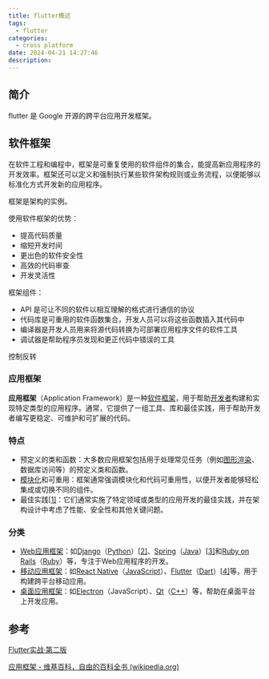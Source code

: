 ```yaml
---
title: flutter概述
tags:
  - flutter
categories:
  - cross platform
date: 2024-04-21 14:27:46
description:
---
```


## 简介

flutter 是 Google 开源的跨平台应用开发框架。

 <!-- more -->



## 软件框架

在软件工程和编程中，框架是可重复使用的软件组件的集合，能提高新应用程序的开发效率。框架还可以定义和强制执行某些软件架构规则或业务流程，以便能够以标准化方式开发新的应用程序。

框架是架构的实例。

使用软件框架的优势：

- 提高代码质量
- 缩短开发时间
- 更出色的软件安全性
- 高效的代码审查
- 开发灵活性

框架组件：

- API 是可让不同的软件以相互理解的格式进行通信的协议
- 代码库是可重用的软件函数集合，开发人员可以将这些函数插入其代码中
- 编译器是开发人员用来将源代码转换为可部署应用程序文件的软件工具
- 调试器是帮助程序员发现和更正代码中错误的工具

控制反转



### 应用框架

**应用框架**（Application Framework）是一种[软件框架](https://zh.wikipedia.org/wiki/软件框架)，用于帮助[开发者](https://zh.wikipedia.org/wiki/開發者)构建和实现特定类型的应用程序。通常，它提供了一组工具、库和最佳实践，用于帮助开发者编写更稳定、可维护和可扩展的代码。

### 特点

- 预定义的类和函数：大多数应用框架包括用于处理常见任务（例如[图形渲染](https://zh.wikipedia.org/wiki/图形渲染)、数据库访问等）的预定义类和函数。
- [模块化](https://zh.wikipedia.org/wiki/模块化)和可重用：框架通常强调模块化和代码可重用性，以便开发者能够轻松集成或切换不同的组件。
- 最佳实践[[1\]](https://zh.wikipedia.org/wiki/应用框架#cite_note-1)：它们通常实施了特定领域或类型的应用开发的最佳实践，并在架构设计中考虑了性能、安全性和其他关键问题。

### 分类

- [Web应用框架](https://zh.wikipedia.org/wiki/Web应用框架)：如[Django](https://zh.wikipedia.org/wiki/Django)（[Python](https://zh.wikipedia.org/wiki/Python)）[[2\]](https://zh.wikipedia.org/wiki/应用框架#cite_note-2)、[Spring](https://zh.wikipedia.org/wiki/Spring_Framework)（[Java](https://zh.wikipedia.org/wiki/Java)）[[3\]](https://zh.wikipedia.org/wiki/应用框架#cite_note-3)和[Ruby on Rails](https://zh.wikipedia.org/wiki/Ruby_on_Rails)（[Ruby](https://zh.wikipedia.org/wiki/Ruby)）等，专注于Web应用程序的开发。
- [移动应用框架](https://zh.wikipedia.org/w/index.php?title=移动应用框架&action=edit&redlink=1)：如[React Native](https://zh.wikipedia.org/wiki/React_Native)（[JavaScript](https://zh.wikipedia.org/wiki/JavaScript)）、[Flutter](https://zh.wikipedia.org/wiki/Flutter)（[Dart](https://zh.wikipedia.org/wiki/Dart)）[[4\]](https://zh.wikipedia.org/wiki/应用框架#cite_note-4)等，用于构建跨平台移动应用。
- [桌面应用框架](https://zh.wikipedia.org/w/index.php?title=桌面应用框架&action=edit&redlink=1)：如[Electron](https://zh.wikipedia.org/wiki/Electron)（JavaScript）、[Qt](https://zh.wikipedia.org/wiki/Qt)（[C++](https://zh.wikipedia.org/wiki/C%2B%2B)）等，帮助在桌面平台上开发应用。



## 参考

[Flutter实战·第二版](https://book.flutterchina.club/#第二版变化)

[应用框架 - 维基百科，自由的百科全书 (wikipedia.org)](https://zh.wikipedia.org/wiki/应用框架)

